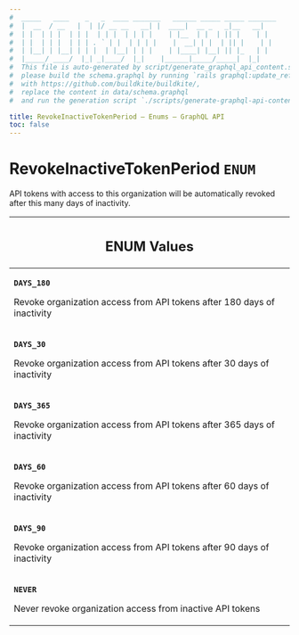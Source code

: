 ```yaml
---
#  _____   ____    _   _  ____ _______   ______ _____ _____ _______
#  |  __  / __   |  | |/ __ __   __| |  ____|  __ _   _|__   __|
#  | |  | | |  | | |  | | |  | | | |    | |__  | |  | || |    | |
#  | |  | | |  | | | . ` | |  | | | |    |  __| | |  | || |    | |
#  | |__| | |__| | | |  | |__| | | |    | |____| |__| || |_   | |
#  |_____/ ____/  |_| _|____/  |_|    |______|_____/_____|  |_|
#  This file is auto-generated by script/generate_graphql_api_content.sh,
#  please build the schema.graphql by running `rails graphql:update_reference_schema`
#  with https://github.com/buildkite/buildkite/,
#  replace the content in data/schema.graphql
#  and run the generation script `./scripts/generate-graphql-api-content.sh`.

title: RevokeInactiveTokenPeriod – Enums – GraphQL API
toc: false
---
```

<!-- vale off -->
<h1 class="has-pills">
  RevokeInactiveTokenPeriod
  <span data-algolia-exclude><span class="pill pill--enum pill--normal-case pill--large"><code>ENUM</code></span></span>
</h1>
<!-- vale on -->


API tokens with access to this organization will be automatically revoked after this many days of inactivity.









<table class="responsive-table responsive-table--single-column-rows">
  <thead>
    <th>
      <h2 data-algolia-exclude>ENUM Values</h2>
    </th>
  </thead>
  <tbody>
    <tr><td><p><strong><code>DAYS_180</code></strong></p><p>Revoke organization access from API tokens after 180 days of inactivity</p></td></tr><tr><td><p><strong><code>DAYS_30</code></strong></p><p>Revoke organization access from API tokens after 30 days of inactivity</p></td></tr><tr><td><p><strong><code>DAYS_365</code></strong></p><p>Revoke organization access from API tokens after 365 days of inactivity</p></td></tr><tr><td><p><strong><code>DAYS_60</code></strong></p><p>Revoke organization access from API tokens after 60 days of inactivity</p></td></tr><tr><td><p><strong><code>DAYS_90</code></strong></p><p>Revoke organization access from API tokens after 90 days of inactivity</p></td></tr><tr><td><p><strong><code>NEVER</code></strong></p><p>Never revoke organization access from inactive API tokens</p></td></tr>
  </tbody>
</table>
